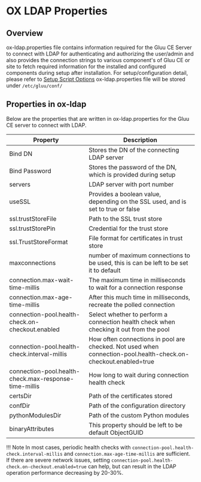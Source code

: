 # OX LDAP Properties

## Overview

ox-ldap.properties file contains information required for the Gluu CE Server to connect with LDAP for authenticating and authorizing the user/admin and also provides the connection strings to various component's of Gluu CE or site to fetch required information for the installed and configured components during setup after installation. For setup/configuration detail, please refer to [Setup Script Options](../installation-guide/setup_py.md) ox-ldap.properties file will be stored under `/etc/gluu/conf/`

## Properties in ox-ldap

Below are the properties that are written in ox-ldap.properties for the 
Gluu CE server to connect with LDAP. 

|Property|Description|
|--------|-----------|
|Bind DN| Stores the DN of the connecting LDAP server|
|Bind Password| Stores the password of the DN, which is provided during setup|
|servers|LDAP server with port number|
|useSSL|Provides a boolean value, depending on the SSL used, and is set to true or false|
|ssl.trustStoreFile| Path to the SSL trust store|
|ssl.trustStorePin| Credential for the trust store|
|ssl.TrustStoreFormat|File format for certificates in trust store|
|maxconnections|number of maximum connections to be used, this is can be left to be set it to default|
|connection.max-wait-time-millis|The maximum time in milliseconds to wait for a connection response |
|connection.max-age-time-millis|After this much time in milliseconds, recreate the polled connection|
|connection-pool.health-check.on-checkout.enabled|Select whether to perform a connection health check when checking it out from the pool|
|connection-pool.health-check.interval-millis| How often connections in pool are checked. Not used when connection-pool.health-check.on-checkout.enabled=true|
|connection-pool.health-check.max-response-time-millis| How long to wait during connection health check|
|certsDir|Path of the certificates stored|
|confDir|Path of the configuration directory|
|pythonModulesDir|Path of the custom Python modules|
|binaryAttributes|This property should be left to be default ObjectGUID|

!!! Note
    In most cases, periodic health checks with `connection-pool.health-check.interval-millis` and `connection.max-age-time-millis` are sufficient. If there are severe network issues, setting `connection-pool.health-check.on-checkout.enabled=true` can help, but can result in the LDAP operation performance decreasing by 20-30%.
